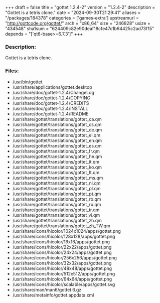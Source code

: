 +++
draft = false
title = "gottet 1.2.4-2"
version = "1.2.4-2"
description = "Gottet is a tetris clone."
date = "2024-09-30T21:29:41"
aliases = "/packages/184378"
categories = ['games-extra']
upstreamurl = "http://gottcode.org/gottet/"
arch = "x86_64"
size = "246828"
usize = "434548"
sha1sum = "624409c82e90deaf18cfe47c1b64425c2ad73f15"
depends = "['qt6-base>=6.7.3']"
+++
### Description: 
Gottet is a tetris clone.

### Files: 
* /usr/bin/gottet
* /usr/share/applications/gottet.desktop
* /usr/share/doc/gottet-1.2.4/ChangeLog
* /usr/share/doc/gottet-1.2.4/COPYING
* /usr/share/doc/gottet-1.2.4/CREDITS
* /usr/share/doc/gottet-1.2.4/INSTALL
* /usr/share/doc/gottet-1.2.4/README
* /usr/share/gottet/translations/gottet_ca.qm
* /usr/share/gottet/translations/gottet_cs.qm
* /usr/share/gottet/translations/gottet_de.qm
* /usr/share/gottet/translations/gottet_el.qm
* /usr/share/gottet/translations/gottet_en.qm
* /usr/share/gottet/translations/gottet_es.qm
* /usr/share/gottet/translations/gottet_fr.qm
* /usr/share/gottet/translations/gottet_he.qm
* /usr/share/gottet/translations/gottet_it.qm
* /usr/share/gottet/translations/gottet_ko.qm
* /usr/share/gottet/translations/gottet_lt.qm
* /usr/share/gottet/translations/gottet_ms.qm
* /usr/share/gottet/translations/gottet_nl.qm
* /usr/share/gottet/translations/gottet_pl.qm
* /usr/share/gottet/translations/gottet_pt.qm
* /usr/share/gottet/translations/gottet_ro.qm
* /usr/share/gottet/translations/gottet_ru.qm
* /usr/share/gottet/translations/gottet_tr.qm
* /usr/share/gottet/translations/gottet_vi.qm
* /usr/share/gottet/translations/gottet_zh.qm
* /usr/share/gottet/translations/gottet_zh_TW.qm
* /usr/share/icons/hicolor/1024x1024/apps/gottet.png
* /usr/share/icons/hicolor/128x128/apps/gottet.png
* /usr/share/icons/hicolor/16x16/apps/gottet.png
* /usr/share/icons/hicolor/22x22/apps/gottet.png
* /usr/share/icons/hicolor/24x24/apps/gottet.png
* /usr/share/icons/hicolor/256x256/apps/gottet.png
* /usr/share/icons/hicolor/32x32/apps/gottet.png
* /usr/share/icons/hicolor/48x48/apps/gottet.png
* /usr/share/icons/hicolor/512x512/apps/gottet.png
* /usr/share/icons/hicolor/64x64/apps/gottet.png
* /usr/share/icons/hicolor/scalable/apps/gottet.svg
* /usr/share/man/man6/gottet.6.gz
* /usr/share/metainfo/gottet.appdata.xml
